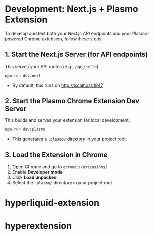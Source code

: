 # Development: Next.js + Plasmo Extension

To develop and test both your Next.js API endpoints and your Plasmo-powered Chrome extension, follow these steps:

## 1. Start the Next.js Server (for API endpoints)

This serves your API routes (e.g., `/api/hello`).

```bash
npm run dev:next
```

- By default, this runs on [http://localhost:1947](http://localhost:1947)

## 2. Start the Plasmo Chrome Extension Dev Server

This builds and serves your extension for local development.

```bash
npm run dev:plasmo
```

- This generates a `.plasmo/` directory in your project root.

## 3. Load the Extension in Chrome

1. Open Chrome and go to `chrome://extensions/`
2. Enable **Developer mode**
3. Click **Load unpacked**
4. Select the `.plasmo/` directory in your project root
# hyperliquid-extension
# hyperextension
